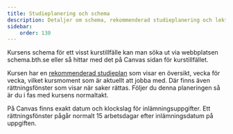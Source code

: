 ```yaml
---
title: Studieplanering och schema
description: Detaljer om schema, rekommenderad studieplanering och lektionsplan.
sidebar:
    order: 130
---
```


Kursens schema för ett visst kurstillfälle kan man söka ut via webbplatsen schema.bth.se eller så hittar med det på Canvas sidan för kurstillfället.

Kursen har en [rekommenderad studieplan](https://docs.google.com/spreadsheets/d/1ohdubYpmJQ095Z4BTgADIh98LkgcZion3AbpuS1pXvA/edit?usp=sharing) som visar en översikt, vecka för vecka, vilket kursmoment som är aktuellt att jobba med. Där finns även rättningsfönster som visar när saker rättas. Följer du denna planeringen så är du i fas med kursens normaltakt.

På Canvas finns exakt datum och klockslag för inlämningsuppgifter. Ett rättningsfönster pågår normalt 15 arbetsdagar efter inlämningsdatum på uppgiften.

<!--
Kursen har en [lektionsplan](webtec/lektionsplan) som visar när det är lärarledda tillfällen för undervisning/handledning på campus/distans.

Kursen har bokade tillfällen i BTHs schemabokningsprogram, "schemat", som säger när en fysisk sal är bokad på campus. Det finns en länk till det aktuella schemat, via lektionsplanen.
-->
